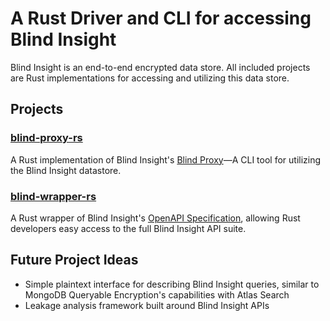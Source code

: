 # A Rust Driver and CLI for accessing Blind Insight

Blind Insight is an end-to-end encrypted data store.
All included projects are Rust implementations for accessing and utilizing this data store.

## Projects

### [blind-proxy-rs](https://github.com/judgegrubb/blind-insight-rs/tree/main/blind-proxy-rs)

A Rust implementation of Blind Insight's [Blind Proxy](https://docs.blindinsight.io/getting-started/using-the-blind-proxy/)—A CLI tool for utilizing the Blind Insight datastore. 

### [blind-wrapper-rs](https://github.com/judgegrubb/blind-insight-rs/tree/main/blind-wrapper-rs)

A Rust wrapper of Blind Insight's [OpenAPI Specification](https://docs.blindinsight.io/api-reference/), 
allowing Rust developers easy access to the full Blind Insight API suite.

## Future Project Ideas

- Simple plaintext interface for describing Blind Insight queries, similar to MongoDB Queryable Encryption's capabilities with Atlas Search
- Leakage analysis framework built around Blind Insight APIs

